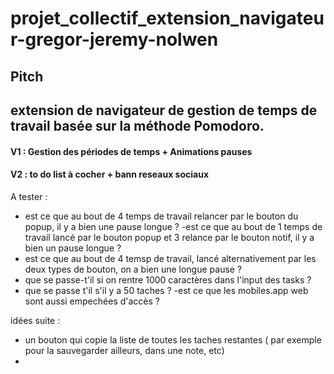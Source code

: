 # projet_collectif_extension_navigateur-gregor-jeremy-nolwen

## Pitch 
## extension de navigateur de gestion de temps de travail basée sur la méthode Pomodoro.
#### V1 : Gestion des périodes de temps + Animations pauses
#### V2 : to do list à cocher + bann reseaux sociaux

A tester : 
- est ce que au bout de 4 temps de travail relancer par le bouton du popup, il y a bien une pause longue ?
-est ce que au bout de 1 temps de travail lancé par le bouton popup et 3 relance par le bouton notif, il y a bien un pause longue ? 
- est ce que au bout de 4 temsp de travail, lancé alternativement par les deux types de bouton, on a bien une longue pause ? 
- que se passe-t'il si on rentre 1000 caractères dans l'input des tasks ? 
- que se passe t'il s'il y a 50 taches ? 
-est ce que les mobiles.app web sont aussi empechées d'accès ? 


idées suite :
- un bouton qui copie la liste de toutes les  taches restantes ( par exemple pour la sauvegarder ailleurs, dans une note, etc)
- 